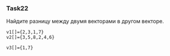 ### Task22

Найдите разницу между двумя векторами в другом векторе.

```
v1[]={2,3,1,7}
v2[]={3,5,8,2,4,6}

v3[]={1,7}
```
